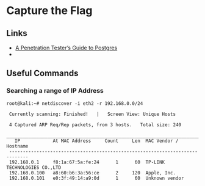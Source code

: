 # Capture the Flag

## Links

* [A Penetration Tester’s Guide to Postgres](https://medium.com/@cryptocracker99/a-penetration-testers-guide-to-postgresql-d78954921ee9)
* 
## Useful Commands

### Searching a range of IP Address

```
root@kali:~# netdiscover -i eth2 -r 192.168.0.0/24

 Currently scanning: Finished!   |   Screen View: Unique Hosts                 

 4 Captured ARP Req/Rep packets, from 3 hosts.   Total size: 240               
 _____________________________________________________________________________
   IP            At MAC Address     Count     Len  MAC Vendor / Hostname      
 -----------------------------------------------------------------------------
 192.168.0.1     f8:1a:67:5a:fe:24      1      60  TP-LINK TECHNOLOGIES CO.,LTD
 192.168.0.100   a8:60:b6:3a:56:ce      2     120  Apple, Inc.                 
 192.168.0.101   e0:3f:49:14:a9:0d      1      60  Unknown vendor
```



